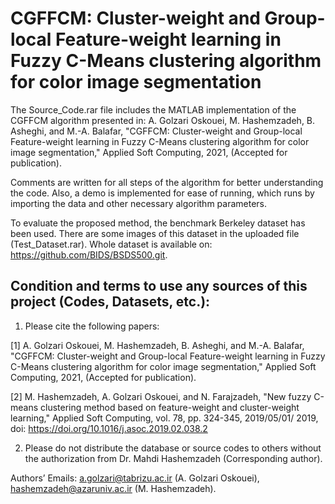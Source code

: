 # CGFFCM: Cluster-weight and Group-local Feature-weight learning in Fuzzy C-Means clustering algorithm for color image segmentation

The Source_Code.rar file includes the MATLAB implementation of the CGFFCM algorithm presented in:
A. Golzari Oskouei, M. Hashemzadeh, B. Asheghi, and M.-A. Balafar, "CGFFCM: Cluster-weight and Group-local Feature-weight learning in Fuzzy C-Means clustering algorithm for color image segmentation," Applied Soft Computing, 2021, (Accepted for publication).

Comments are written for all steps of the algorithm for better understanding the code. Also, a demo is implemented for ease of running, which runs by importing the data and other necessary algorithm parameters.

To evaluate the proposed method, the benchmark Berkeley dataset has been used. There are some images of this dataset in the uploaded file (Test_Dataset.rar). Whole dataset is available on: https://github.com/BIDS/BSDS500.git.

## Condition and terms to use any sources of this project (Codes, Datasets, etc.):

1) Please cite the following papers:

[1] A. Golzari Oskouei, M. Hashemzadeh, B. Asheghi, and M.-A. Balafar, "CGFFCM: Cluster-weight and Group-local Feature-weight learning in Fuzzy C-Means clustering algorithm for color image segmentation," Applied Soft Computing, 2021, (Accepted for publication).

[2] M. Hashemzadeh, A. Golzari Oskouei, and N. Farajzadeh, "New fuzzy C-means clustering method based on feature-weight and cluster-weight learning," Applied Soft Computing, vol. 78, pp. 324-345, 2019/05/01/ 2019, doi: https://doi.org/10.1016/j.asoc.2019.02.038.2

2) Please do not distribute the database or source codes to others without the authorization from Dr. Mahdi Hashemzadeh (Corresponding author).

Authors’ Emails: a.golzari@tabrizu.ac.ir (A. Golzari Oskouei), hashemzadeh@azaruniv.ac.ir (M. Hashemzadeh).


